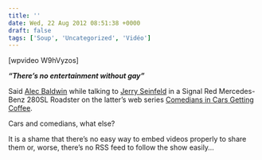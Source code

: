 ```yaml
---
title: ''
date: Wed, 22 Aug 2012 08:51:38 +0000
draft: false
tags: ['Soup', 'Uncategorized', 'Vidéo']
---
```


\[wpvideo W9hVyzos\]

_**“There’s no entertainment without gay”**_

Said [Alec Baldwin](http://twitter.com/Alec_Baldwinn) while talking to [Jerry Seinfeld](http://twitter.com/jerryseinfeld) in a Signal Red Mercedes-Benz 280SL Roadster on the latter’s web series [Comedians in Cars Getting Coffee](http://comediansincarsgettingcoffee.com/).

Cars and comedians, what else?

It is a shame that there’s no easy way to embed videos properly to share them or, worse, there’s no RSS feed to follow the show easily…